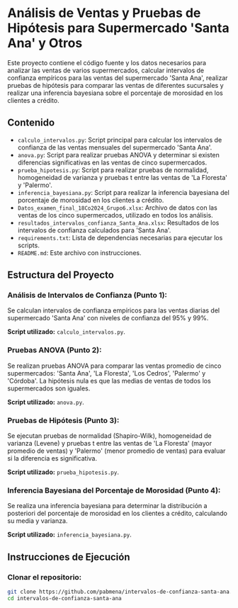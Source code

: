 # Análisis de Ventas y Pruebas de Hipótesis para Supermercado 'Santa Ana' y Otros

Este proyecto contiene el código fuente y los datos necesarios para analizar las ventas de varios supermercados, calcular intervalos de confianza empíricos para las ventas del supermercado 'Santa Ana', realizar pruebas de hipótesis para comparar las ventas de diferentes sucursales y realizar una inferencia bayesiana sobre el porcentaje de morosidad en los clientes a crédito.

## Contenido

- `calculo_intervalos.py`: Script principal para calcular los intervalos de confianza de las ventas mensuales del supermercado 'Santa Ana'.
- `anova.py`: Script para realizar pruebas ANOVA y determinar si existen diferencias significativas en las ventas de cinco supermercados.
- `prueba_hipotesis.py`: Script para realizar pruebas de normalidad, homogeneidad de varianza y pruebas t entre las ventas de 'La Floresta' y 'Palermo'.
- `inferencia_bayesiana.py`: Script para realizar la inferencia bayesiana del porcentaje de morosidad en los clientes a crédito.
- `Datos_examen_final_18Co2024_Grupo6.xlsx`: Archivo de datos con las ventas de los cinco supermercados, utilizado en todos los análisis.
- `resultados_intervalos_confianza_Santa_Ana.xlsx`: Resultados de los intervalos de confianza calculados para 'Santa Ana'.
- `requirements.txt`: Lista de dependencias necesarias para ejecutar los scripts.
- `README.md`: Este archivo con instrucciones.

## Estructura del Proyecto

### Análisis de Intervalos de Confianza (Punto 1):

Se calculan intervalos de confianza empíricos para las ventas diarias del supermercado 'Santa Ana' con niveles de confianza del 95% y 99%.

**Script utilizado:** `calculo_intervalos.py`.

### Pruebas ANOVA (Punto 2):

Se realizan pruebas ANOVA para comparar las ventas promedio de cinco supermercados: 'Santa Ana', 'La Floresta', 'Los Cedros', 'Palermo' y 'Córdoba'. La hipótesis nula es que las medias de ventas de todos los supermercados son iguales.

**Script utilizado:** `anova.py`.

### Pruebas de Hipótesis (Punto 3):

Se ejecutan pruebas de normalidad (Shapiro-Wilk), homogeneidad de varianza (Levene) y pruebas t entre las ventas de 'La Floresta' (mayor promedio de ventas) y 'Palermo' (menor promedio de ventas) para evaluar si la diferencia es significativa.

**Script utilizado:** `prueba_hipotesis.py`.

### Inferencia Bayesiana del Porcentaje de Morosidad (Punto 4):

Se realiza una inferencia bayesiana para determinar la distribución a posteriori del porcentaje de morosidad en los clientes a crédito, calculando su media y varianza.

**Script utilizado:** `inferencia_bayesiana.py`.

## Instrucciones de Ejecución

### Clonar el repositorio:

```bash
git clone https://github.com/pabmena/intervalos-de-confianza-santa-ana.git
cd intervalos-de-confianza-santa-ana
